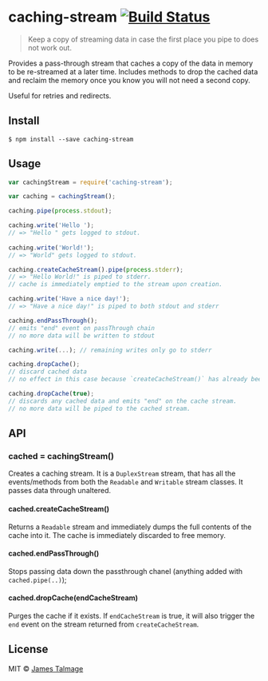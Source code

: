 # caching-stream [![Build Status](https://travis-ci.org/jamestalmage/caching-stream.svg?branch=master)](https://travis-ci.org/jamestalmage/caching-stream)

> Keep a copy of streaming data in case the first place you pipe to does not work out.

Provides a pass-through stream that caches a copy of the data in memory to be re-streamed at a later time.
Includes methods to drop the cached data and reclaim the memory once you know you will not need a second copy.

Useful for retries and redirects.

## Install

```
$ npm install --save caching-stream
```

## Usage

```js
var cachingStream = require('caching-stream');

var caching = cachingStream();

caching.pipe(process.stdout);

caching.write('Hello ');
// => "Hello " gets logged to stdout.
 
caching.write('World!');
// => "World" gets logged to stdout.

caching.createCacheStream().pipe(process.stderr);
// => "Hello World!" is piped to stderr.
// cache is immediately emptied to the stream upon creation.

caching.write('Have a nice day!');
// => "Have a nice day!" is piped to both stdout and stderr 

caching.endPassThrough();
// emits "end" event on passThrough chain
// no more data will be written to stdout

caching.write(...); // remaining writes only go to stderr 

caching.dropCache();
// discard cached data
// no effect in this case because `createCacheStream()` has already been called.

caching.dropCache(true); 
// discards any cached data and emits "end" on the cache stream.
// no more data will be piped to the cached stream. 
```

## API

### cached = cachingStream()

Creates a caching stream. It is a `DuplexStream` stream, that has all the events/methods from 
both the `Readable` and `Writable` stream classes. It passes data through unaltered.

#### cached.createCacheStream()
                                    
Returns a `Readable` stream and immediately dumps the full contents of the cache into it.
The cache is immediately discarded to free memory.

#### cached.endPassThrough()

Stops passing data down the passthrough chanel (anything added with `cached.pipe(..)`);

#### cached.dropCache(endCacheStream)

Purges the cache if it exists. If `endCacheStream` is true, it will also trigger the `end`
event on the stream returned from `createCacheStream`.

## License

MIT © [James Talmage](http://github.com/jamestalmage)
